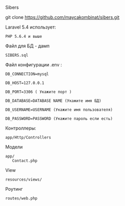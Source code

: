 Sibers

git clone https://github.com/maycakombinat/sibers.git

Laravel 5.4 использует:

	PHP 5.6.4 и выше

Файл для БД - дамп

	SIBERS.sql

Файл конфигурации .env :

	DB_CONNECTION=mysql

	DB_HOST=127.0.0.1

	DB_PORT=3306 ( Укажите порт )

	DB_DATABASE=DATABASE NAME (Укажите имя БД)

	DB_USERNAME=USERNAME (Укажите имя пользователя)

	DB_PASSWORD=PASSWORD (Укажите пароль если есть)
	
Контроллеры:

	app/Http/Controllers	
	
Модели

	app/
	   Contact.php

View

	resources/views/

Роутинг

	routes/web.php


